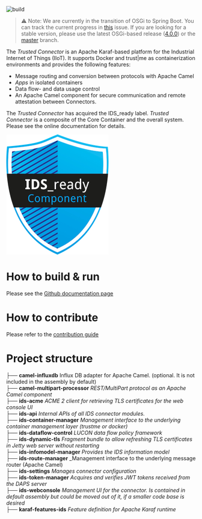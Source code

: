 ![build](https://github.com/industrial-data-space/trusted-connector/workflows/build/badge.svg)

> :warning: Note: We are currently in the transition of OSGi to Spring Boot. You can track the current progress in [this](https://github.com/industrial-data-space/trusted-connector/issues/49) issue. If you are looking for a stable version, please use the latest OSGi-based release ([4.0.0](https://github.com/industrial-data-space/trusted-connector/releases/tag/4.0.0)) or the [master](https://github.com/industrial-data-space/trusted-connector/tree/master) branch.

The _Trusted Connector_ is an Apache Karaf-based platform for the Industrial Internet of Things (IIoT). It supports Docker and trust|me as containerization environments and provides the following features:

* Message routing and conversion between protocols with Apache Camel
* _Apps_ in isolated containers
* Data flow- and data usage control
* An Apache Camel component for secure communication and remote attestation between Connectors.

The _Trusted Connector_ has acquired the IDS_ready label. _Trusted Connector_ is a composite of the Core Container and the overall system. Please see the online documentation for details. 

![IDS_ready](https://github.com/industrial-data-space/trusted-connector-documentation/blob/master/docs/assets/img/IDS-ready-component.jpg?raw=true)

# How to build & run

Please see the [Github documentation page](https://industrial-data-space.github.io/trusted-connector-documentation/docs/dev_core/)

# How to contribute

Please refer to the [contribution guide](https://github.com/industrial-data-space/trusted-connector/blob/develop/.github/CONTRIBUTING.md)

# Project structure

├── __camel-influxdb__ Influx DB adapter for Apache Camel. (optional. It is not included in the assembly by default)<br />
├── __camel-multipart-processor__ _REST/MultiPart protocol as an Apache Camel component_<br />
├── __ids-acme__ _ACME 2 client for retrieving TLS certificates for the web console UI_<br />
├── __ids-api__ _Internal APIs of all IDS connector modules._<br />
├── __ids-container-manager__ _Management interface to the underlying container management layer (trustme or docker)_<br />
├── __ids-dataflow-control__ _LUCON data flow policy framework_<br />
├── __ids-dynamic-tls__ _Fragment bundle to allow refreshing TLS certificates in Jetty web server without restarting_<br />
├── __ids-infomodel-manager__ _Provides the IDS information model_<br />
├── __ids-route-manager__ _Management interface to the underlying message router (Apache Camel)<br />
├── __ids-settings__ _Manages connector configuration_<br />
├── __ids-token-manager__ _Acquires and verifies JWT tokens received from the DAPS server_<br />
├── __ids-webconsole__ _Management UI for the connector. Is contained in default assembly but could be moved out of it, if a smaller code base is desired_<br />
├── __karaf-features-ids__ _Feature definition for Apache Karaf runtime_<br />
